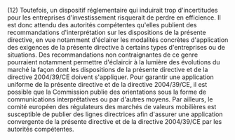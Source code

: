 (12) Toutefois, un dispositif réglementaire qui induirait trop d'incertitudes pour les entreprises d'investissement risquerait de perdre en efficience. Il est donc attendu des autorités compétentes qu'elles publient des recommandations d'interprétation sur les dispositions de la présente directive, en vue notamment d'éclairer les modalités concrètes d'application des exigences de la présente directive à certains types d'entreprises ou de situations. Des recommandations non contraignantes de ce genre pourraient notamment permettre d'éclaircir à la lumière des évolutions du marché la façon dont les dispositions de la présente directive et de la directive 2004/39/CE doivent s'appliquer. Pour garantir une application uniforme de la présente directive et de la directive 2004/39/CE, il est possible que la Commission publie des orientations sous la forme de communications interprétatives ou par d'autres moyens. Par ailleurs, le comité européen des régulateurs des marchés de valeurs mobilières est susceptible de publier des lignes directrices afin d'assurer une application convergente de la présente directive et de la directive 2004/39/CE par les autorités compétentes.